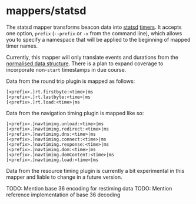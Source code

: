 # mappers/statsd

The statsd mapper
transforms beacon data
into [statsd] [timers].
It accepts one option,
`prefix`
(`--prefix`
or `-x`
from the command line),
which allows you
to specify
a namespace
that will be applied
to the beginning
of mapped timer names.

Currently,
this mapper will only
translate events and durations
from the [normalised data structure][format].
There is a plan to expand coverage
to incorporate non-`start` timestamps
in due course.

Data from
the round trip plugin
is mapped as follows:

```
[<prefix>.]rt.firstbyte:<time>|ms
[<prefix>.]rt.lastbyte:<time>|ms
[<prefix>.]rt.load:<time>|ms
```

Data from
the navigation timing plugin
is mapped like so:

```
[<prefix>.]navtiming.unload:<time>|ms
[<prefix>.]navtiming.redirect:<time>|ms
[<prefix>.]navtiming.dns:<time>|ms
[<prefix>.]navtiming.connect:<time>|ms
[<prefix>.]navtiming.response:<time>|ms
[<prefix>.]navtiming.dom:<time>|ms
[<prefix>.]navtiming.domContent:<time>|ms
[<prefix>.]navtiming.load:<time>|ms
```

Data from
the resource timing plugin
is currently a bit experimental
in this mapper
and liable to change
in a future version.

TODO: Mention base 36 encoding for restiming data
TODO: Mention reference implementation of base 36 decoding

[statsd]: https://github.com/etsy/statsd
[timers]: https://github.com/etsy/statsd/blob/master/docs/metric_types.md#timing
[format]: ../data.md

